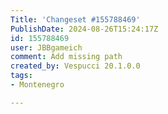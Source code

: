 ```yaml
---
Title: 'Changeset #155788469'
PublishDate: 2024-08-26T15:24:17Z
id: 155788469
user: JBBgameich
comment: Add missing path
created_by: Vespucci 20.1.0.0
tags:
- Montenegro

---
```

